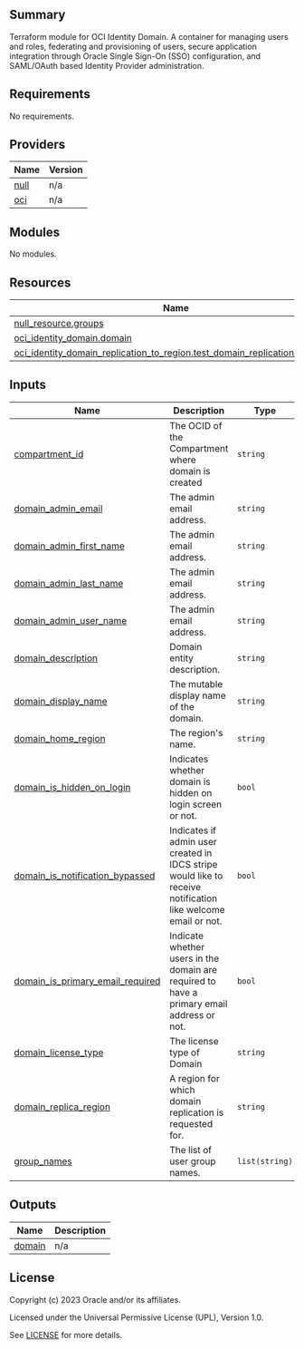 ## Summary
Terraform module for OCI Identity Domain.
A container for managing users and roles, federating and provisioning
of users, secure application integration through Oracle Single Sign-On (SSO)
configuration, and SAML/OAuth based Identity Provider administration.

<!-- BEGIN_TF_DOCS -->
## Requirements

No requirements.

## Providers

| Name | Version |
|------|---------|
| <a name="provider_null"></a> [null](#provider\_null) | n/a |
| <a name="provider_oci"></a> [oci](#provider\_oci) | n/a |

## Modules

No modules.

## Resources

| Name | Type |
|------|------|
| [null_resource.groups](https://registry.terraform.io/providers/hashicorp/null/latest/docs/resources/resource) | resource |
| [oci_identity_domain.domain](https://registry.terraform.io/providers/oracle/oci/latest/docs/resources/identity_domain) | resource |
| [oci_identity_domain_replication_to_region.test_domain_replication_to_region](https://registry.terraform.io/providers/oracle/oci/latest/docs/resources/identity_domain_replication_to_region) | resource |

## Inputs

| Name | Description | Type | Default | Required |
|------|-------------|------|---------|:--------:|
| <a name="input_compartment_id"></a> [compartment\_id](#input\_compartment\_id) | The OCID of the Compartment where domain is created | `string` | n/a | yes |
| <a name="input_domain_admin_email"></a> [domain\_admin\_email](#input\_domain\_admin\_email) | The admin email address. | `string` | `null` | no |
| <a name="input_domain_admin_first_name"></a> [domain\_admin\_first\_name](#input\_domain\_admin\_first\_name) | The admin email address. | `string` | `null` | no |
| <a name="input_domain_admin_last_name"></a> [domain\_admin\_last\_name](#input\_domain\_admin\_last\_name) | The admin email address. | `string` | `null` | no |
| <a name="input_domain_admin_user_name"></a> [domain\_admin\_user\_name](#input\_domain\_admin\_user\_name) | The admin email address. | `string` | `null` | no |
| <a name="input_domain_description"></a> [domain\_description](#input\_domain\_description) | Domain entity description. | `string` | n/a | yes |
| <a name="input_domain_display_name"></a> [domain\_display\_name](#input\_domain\_display\_name) | The mutable display name of the domain. | `string` | n/a | yes |
| <a name="input_domain_home_region"></a> [domain\_home\_region](#input\_domain\_home\_region) | The region's name. | `string` | n/a | yes |
| <a name="input_domain_is_hidden_on_login"></a> [domain\_is\_hidden\_on\_login](#input\_domain\_is\_hidden\_on\_login) | Indicates whether domain is hidden on login screen or not. | `bool` | `false` | no |
| <a name="input_domain_is_notification_bypassed"></a> [domain\_is\_notification\_bypassed](#input\_domain\_is\_notification\_bypassed) | Indicates if admin user created in IDCS stripe would like to receive notification like welcome email or not. | `bool` | `false` | no |
| <a name="input_domain_is_primary_email_required"></a> [domain\_is\_primary\_email\_required](#input\_domain\_is\_primary\_email\_required) | Indicate whether users in the domain are required to have a primary email address or not. | `bool` | `true` | no |
| <a name="input_domain_license_type"></a> [domain\_license\_type](#input\_domain\_license\_type) | The license type of Domain | `string` | n/a | yes |
| <a name="input_domain_replica_region"></a> [domain\_replica\_region](#input\_domain\_replica\_region) | A region for which domain replication is requested for. | `string` | `""` | no |
| <a name="input_group_names"></a> [group\_names](#input\_group\_names) | The list of user group names. | `list(string)` | `[]` | no |

## Outputs

| Name | Description |
|------|-------------|
| <a name="output_domain"></a> [domain](#output\_domain) | n/a |
<!-- END_TF_DOCS -->    

## License

Copyright (c) 2023 Oracle and/or its affiliates.

Licensed under the Universal Permissive License (UPL), Version 1.0.

See [LICENSE](../../LICENSE) for more details.